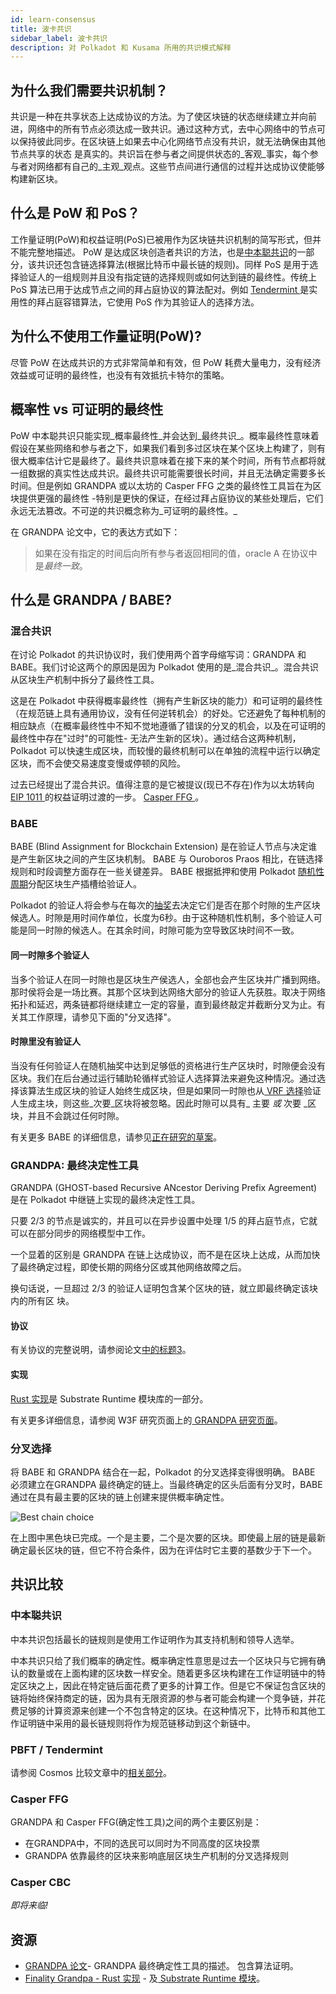 ```yaml
---
id: learn-consensus
title: 波卡共识
sidebar_label: 波卡共识
description: 对 Polkadot 和 Kusama 所用的共识模式解释
---
```


## 为什么我们需要共识机制？

共识是一种在共享状态上达成协议的方法。为了使区块链的状态继续建立并向前进，网络中的所有节点必须达成一致共识。通过这种方式，去中心网络中的节点可以保持彼此同步。在区块链上如果去中心化网络节点没有共识，就无法确保由其他节点共享的状态 是真实的。共识旨在参与者之间提供状态的_客观_事实，每个参与者对网络都有自己的_主观_观点。这些节点间进行通信的过程并达成协议使能够构建新区块。

## 什么是 PoW 和 PoS？

工作量证明(PoW)和权益证明(PoS)已被用作为区块链共识机制的简写形式，但并不能完整地描述。 PoW 是达成区块创造者共识的方法，也是[中本聪共识](#nakamoto-consensus)的一部分，该共识还包含链选择算法(根据比特币中最长链的规则)。同样 PoS 是用于选择验证人的一组规则并且没有指定链的选择规则或如何达到链的最终性。传统上 PoS 算法已用于达成节点之间的拜占庭协议的算法配对。例如 [ Tendermint ](learn-comparisons-cosmos)是实用性的拜占庭容错算法，它使用 PoS 作为其验证人的选择方法。

## 为什么不使用工作量证明(PoW)?

尽管 PoW 在达成共识的方式非常简单和有效，但 PoW 耗费大量电力，没有经济效益或可证明的最终性，也没有有效抵抗卡特尔的策略。

## 概率性 vs 可证明的最终性

PoW 中本聪共识只能实现_概率最终性_并会达到_最终共识_。概率最终性意味着假设在某些网络和参与者之下，如果我们看到多过区块在某个区块上构建了，则有很大概率估计它是最终了。最终共识意味着在接下来的某个时间，所有节点都将就一组数据的真实性达成共识。最终共识可能需要很长时间，并且无法确定需要多长时间。但是例如 GRANDPA 或以太坊的 Casper FFG 之类的最终性工具旨在为区块提供更强的最终性 -​​ 特别是更快的保证，在经过拜占庭协议的某些处理后，它们永远无法篡改。不可逆的共识概念称为_可证明的最终性。_

在 GRANDPA 论文中，它的表达方式如下：

> 如果在没有指定的时间后向所有参与者返回相同的值，oracle A 在协议中是*最终一致*。

## 什么是 GRANDPA / BABE?

### 混合共识

在讨论 Polkadot 的共识协议时，我们使用两个首字母缩写词：GRANDPA 和 BABE。我们讨论这两个的原因是因为 Polkadot 使用的是_混合共识_。混合共识从区块生产机制中拆分了最终性工具。

这是在 Polkadot 中获得概率最终性（拥有产生新区块的能力）和可证明的最终性（在规范链上具有通用协议，没有任何逆转机会）的好处。它还避免了每种机制的相应缺点（在概率最终性中不知不觉地遵循了错误的分叉的机会，以及在可证明的最终性中存在"过时"的可能性- 无法产生新的区块）。通过结合这两种机制，Polkadot 可以快速生成区块，而较慢的最终机制可以在单独的流程中运行以确定区块，而不会使交易速度变慢或停顿的风险。

过去已经提出了混合共识。值得注意的是它被提议(现已不存在)作为以太坊转向[ EIP 1011 ](http://eips.ethereum.org/EIPS/eip-1011)的权益证明过渡的一步。 [ Casper FFG ](#casper-ffg)。

### BABE

BABE (Blind Assignment for Blockchain Extension) 是在验证人节点与决定谁是产生新区块之间的产生区块机制。 BABE 与 Ouroboros Praos 相比，在链选择规则和时段调整方面存在一些关键差异。 BABE 根据抵押和使用 Polkadot [随机性周期](learn-randomness)分配区块生产插槽给验证人。

Polkadot 的验证人将会参与在每次的[抽奖](learn-randomness)去决定它们是否在那个时隙的生产区块候选人。时隙是用时间作单位，长度为6秒。由于这种随机性机制，多个验证人可能是同一时隙的候选人。在其余时间，时隙可能为空导致区块时间不一致。

#### 同一时隙多个验证人

当多个验证人在同一时隙也是区块生产侯选人，全部也会产生区块并广播到网络。那时侯将会是一场比赛。其那个区块到达网络大部分的验证人先获胜。取决于网络拓扑和延迟，两条链都将继续建立一定的容量，直到最终敲定并截断分叉为止。有关其工作原理，请参见下面的"分叉选择"。

#### 时隙里没有验证人

当没有任何验证人在随机抽奖中达到足够低的资格进行生产区块时，时隙便会没有区块。我们在后台通过运行辅助轮循样式验证人选择算法来避免这种情况。通过选择该算法生成区块的验证人始终生成区块，但是如果同一时隙也从[ VRF 选择](learn-randomness)验证人生成主块，则这些_次要_区块将被忽略。因此时隙可以具有_ 主要 _或_ 次要 _区块，并且不会跳过任何时隙。

有关更多 BABE 的详细信息，请参见[正在研究的草案](http://research.web3.foundation/zh/latest/polkadot/BABE/Babe/)。

### GRANDPA: 最终决定性工具

GRANDPA (GHOST-based Recursive ANcestor Deriving Prefix Agreement) 是在 Polkadot 中继链上实现的最终决定性工具。

只要 2/3 的节点是诚实的，并且可以在异步设置中处理 1/5 的拜占庭节点，它就可以在部分同步的网络模型中工作。

一个显着的区别是 GRANDPA 在链上达成协议，而不是在区块上达成，从而加快了最终确定过程，即使长期的网络分区或其他网络故障之后。

换句话说，一旦超过 2/3 的验证人证明包含某个区块的链，就立即最终确定该块内的所有区 块。

#### 协议

有关协议的完整说明，请参阅论文<a href=“https://github.com/w3f/consensus/blob/master/pdf/grander.pdf”>中的标题3</a>。

#### 实现

[ Rust 实现](https://github.com/paritytech/substrate/blob/master/srml/grandpa/src/lib.rs)是 Substrate Runtime 模块库的一部分。

有关更多详细信息，请参阅 W3F 研究页面上的[ GRANDPA 研究页面](https://research.web3.foundation/en/latest/polkadot/GRANDPA.html)。

### 分叉选择

将 BABE 和 GRANDPA 结合在一起，Polkadot 的分叉选择变得很明确。 BABE 必须建立在GRANDPA 最终确定的链上。当最终确定的区头后面有分叉时，BABE 通过在具有最主要的区块的链上创建来提供概率确定性。

![Best chain choice](assets/best_chain.png)

在上图中黑色块已完成。一个是主要，二个是次要的区块。即使最上层的链是最新确定最长区块的链，但它不符合条件，因为在评估时它主要的基数少于下一个。

## 共识比较

### 中本聪共识

中本共识包括最长的链规则是使用工作证明作为其支持机制和领导人选举。

中本共识只给了我们概率的确定性。概率确定性意思是过去一个区块只与它拥有确认的数量或在上面构建的区块数一样安全。随着更多区块构建在工作证明链中的特定区块之上，因此在特定链后面花费了更多的计算工作。但是它不保证包含区块的链将始终保持商定的链，因为具有无限资源的参与者可能会构建一个竞争链，并花费足够的计算资源来创建一个不包含特定的区块。在这种情况下，比特币和其他工作证明链中采用的最长链规则将作为规范链移动到这个新链中。

### PBFT / Tendermint

请参阅 Cosmos 比较文章中的[相关部分](learn-comparisons-cosmos#consensus)。

<!-- ### HoneyBadgerBFT -->

### Casper FFG

GRANDPA 和 Casper FFG(确定性工具)之间的两个主要区别是：

- 在GRANDPA中，不同的选民可以同时为不同高度的区块投票
- GRANDPA 依靠最终的区块来影响底层区块生产机制的分叉选择规则

### Casper CBC

_即将来临!_

<!-- ### Avalanche -->

## 资源

- [ GRANDPA 论文](https://github.com/w3f/consensus/blob/master/pdf/grandpa.pdf)- GRANDPA 最终确定性工具的描述。 包含算法证明。
- [Finality Grandpa - Rust 实现](https://github.com/paritytech/finality-grandpa) - 及[ Substrate Runtime 模块](https://github.com/paritytech/substrate/blob/master/srml/grandpa/src/lib.rs)。

<!-- ## Consensus in Polkadot

### Block Production

### Finality Gadget

### NPoS -->

